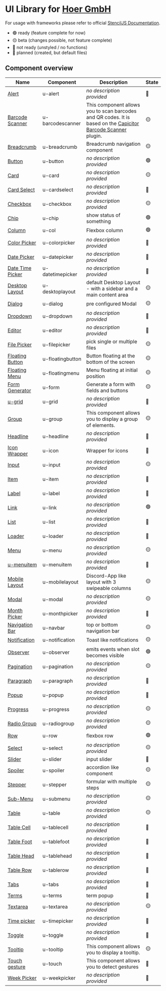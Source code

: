 # UI Library for [Hoer GmbH](https://hoer-electronic.de/en/)

For usage with frameworks please refer to official [StencilJS Documentation](https://stenciljs.com/docs/overview).
- 🟢 ready (feature complete for now)
- 🟡 beta (changes possible, not feature complete)
- 🔴 not ready (unstyled / no functions)
- 🔵 planned (created, but default files)

## Component overview

|Name|Component|Description|State|
|---|---|---|---|
|[Alert](https://github.com/theUrbans/uniform/tree/master/src/components/u-alert)|u-alert|*no description provided*|🔵|
|[Barcode Scanner](https://github.com/theUrbans/uniform/tree/master/src/components/u-barcodescanner)|u-barcodescanner|This component allows you to scan barcodes and QR codes. It is based on the [Capicitor Barcode Scanner](https://github.com/capacitor-community/barcode-scanner) plugin.|🟡|
|[Breadcrumb](https://github.com/theUrbans/uniform/tree/master/src/components/u-breadcrumb)|u-breadcrumb|Breadcrumb navigation component|🟡|
|[Button](https://github.com/theUrbans/uniform/tree/master/src/components/u-button)|u-button|*no description provided*|🟢|
|[Card](https://github.com/theUrbans/uniform/tree/master/src/components/u-card)|u-card|*no description provided*|🟡|
|[Card Select](https://github.com/theUrbans/uniform/tree/master/src/components/u-cardselect)|u-cardselect|*no description provided*|🔵|
|[Checkbox](https://github.com/theUrbans/uniform/tree/master/src/components/u-checkbox)|u-checkbox|*no description provided*|🟡|
|[Chip](https://github.com/theUrbans/uniform/tree/master/src/components/u-chip)|u-chip|show status of something|🟢|
|[Column](https://github.com/theUrbans/uniform/tree/master/src/components/u-col)|u-col|Flexbox column|🟢|
|[Color Picker](https://github.com/theUrbans/uniform/tree/master/src/components/u-colorpicker)|u-colorpicker|*no description provided*|🔵|
|[Date Picker](https://github.com/theUrbans/uniform/tree/master/src/components/u-datepicker)|u-datepicker|*no description provided*|🔵|
|[Date Time Picker](https://github.com/theUrbans/uniform/tree/master/src/components/u-datetimepicker)|u-datetimepicker|*no description provided*|🔵|
|[Desktop Layout](https://github.com/theUrbans/uniform/tree/master/src/components/u-desktoplayout)|u-desktoplayout|default Desktop Layout - with a sidebar and a main content area|🟡|
|[Dialog](https://github.com/theUrbans/uniform/tree/master/src/components/u-dialog)|u-dialog|pre configured Modal|🟡|
|[Dropdown](https://github.com/theUrbans/uniform/tree/master/src/components/u-dropdown)|u-dropdown|*no description provided*|🔵|
|[Editor](https://github.com/theUrbans/uniform/tree/master/src/components/u-editor)|u-editor|*no description provided*|🔵|
|[File Picker](https://github.com/theUrbans/uniform/tree/master/src/components/u-filepicker)|u-filepicker|pick single or multiple files|🟡|
|[Floating Button](https://github.com/theUrbans/uniform/tree/master/src/components/u-floatingbutton)|u-floatingbutton|Button floating at the bottom of the screen|🟡|
|[Floating Menu](https://github.com/theUrbans/uniform/tree/master/src/components/u-floatingmenu)|u-floatingmenu|Menu floating at initial position|🟡|
|[Form Generator](https://github.com/theUrbans/uniform/tree/master/src/components/u-form)|u-form|Generate a form with fields and buttons|🟡|
|[u-grid](https://github.com/theUrbans/uniform/tree/master/src/components/u-grid)|u-grid|*no description provided*|🔵|
|[Group](https://github.com/theUrbans/uniform/tree/master/src/components/u-group)|u-group|This component allows you to display a group of elements.|🟡|
|[Headline](https://github.com/theUrbans/uniform/tree/master/src/components/u-headline)|u-headline|*no description provided*|🔵|
|[Icon Wrapper](https://github.com/theUrbans/uniform/tree/master/src/components/u-icon)|u-icon|Wrapper for icons|🔵|
|[Input](https://github.com/theUrbans/uniform/tree/master/src/components/u-input)|u-input|*no description provided*|🟡|
|[Item](https://github.com/theUrbans/uniform/tree/master/src/components/u-item)|u-item|*no description provided*|🔵|
|[Label](https://github.com/theUrbans/uniform/tree/master/src/components/u-label)|u-label|*no description provided*|🔵|
|[Link](https://github.com/theUrbans/uniform/tree/master/src/components/u-link)|u-link|*no description provided*|🟢|
|[List](https://github.com/theUrbans/uniform/tree/master/src/components/u-list)|u-list|*no description provided*|🔵|
|[Loader](https://github.com/theUrbans/uniform/tree/master/src/components/u-loader)|u-loader|*no description provided*|🔵|
|[Menu](https://github.com/theUrbans/uniform/tree/master/src/components/u-menu)|u-menu|*no description provided*|🟡|
|[u-menuitem](https://github.com/theUrbans/uniform/tree/master/src/components/u-menuitem)|u-menuitem|*no description provided*|🔵|
|[Mobile Layout](https://github.com/theUrbans/uniform/tree/master/src/components/u-mobilelayout)|u-mobilelayout|Discord-App like layout with 3 swipeable columns|🟡|
|[Modal](https://github.com/theUrbans/uniform/tree/master/src/components/u-modal)|u-modal|*no description provided*|🟡|
|[Month Picker](https://github.com/theUrbans/uniform/tree/master/src/components/u-monthpicker)|u-monthpicker|*no description provided*|🔵|
|[Navigation Bar](https://github.com/theUrbans/uniform/tree/master/src/components/u-navbar)|u-navbar|top or bottom navigation bar|🟡|
|[Notification](https://github.com/theUrbans/uniform/tree/master/src/components/u-notification)|u-notification|Toast like notifications|🟡|
|[Observer](https://github.com/theUrbans/uniform/tree/master/src/components/u-observer)|u-observer|emits events when slot becomes visible|🟢|
|[Pagination](https://github.com/theUrbans/uniform/tree/master/src/components/u-pagination)|u-pagination|*no description provided*|🟡|
|[Paragraph](https://github.com/theUrbans/uniform/tree/master/src/components/u-paragraph)|u-paragraph|*no description provided*|🔵|
|[Popup](https://github.com/theUrbans/uniform/tree/master/src/components/u-popup)|u-popup|*no description provided*|🔵|
|[Progress](https://github.com/theUrbans/uniform/tree/master/src/components/u-progress)|u-progress|*no description provided*|🟡|
|[Radio Group](https://github.com/theUrbans/uniform/tree/master/src/components/u-radiogroup)|u-radiogroup|*no description provided*|🟡|
|[Row](https://github.com/theUrbans/uniform/tree/master/src/components/u-row)|u-row|flexbox row|🟢|
|[Select](https://github.com/theUrbans/uniform/tree/master/src/components/u-select)|u-select|*no description provided*|🟡|
|[Slider](https://github.com/theUrbans/uniform/tree/master/src/components/u-slider)|u-slider|input slider|🔵|
|[Spoiler](https://github.com/theUrbans/uniform/tree/master/src/components/u-spoiler)|u-spoiler|accordion like component|🟡|
|[Stepper](https://github.com/theUrbans/uniform/tree/master/src/components/u-stepper)|u-stepper|formular with multiple steps|🟡|
|[Sub-Menu](https://github.com/theUrbans/uniform/tree/master/src/components/u-submenu)|u-submenu|*no description provided*|🟡|
|[Table](https://github.com/theUrbans/uniform/tree/master/src/components/u-table)|u-table|*no description provided*|🟡|
|[Table Cell](https://github.com/theUrbans/uniform/tree/master/src/components/u-tablecell)|u-tablecell|*no description provided*|🔴|
|[Table Foot](https://github.com/theUrbans/uniform/tree/master/src/components/u-tablefoot)|u-tablefoot|*no description provided*|🔵|
|[Table Head](https://github.com/theUrbans/uniform/tree/master/src/components/u-tablehead)|u-tablehead|*no description provided*|🔵|
|[Table Row](https://github.com/theUrbans/uniform/tree/master/src/components/u-tablerow)|u-tablerow|*no description provided*|🔵|
|[Tabs](https://github.com/theUrbans/uniform/tree/master/src/components/u-tabs)|u-tabs|*no description provided*|🔵|
|[Terms](https://github.com/theUrbans/uniform/tree/master/src/components/u-terms)|u-terms|term popup|🔵|
|[Textarea](https://github.com/theUrbans/uniform/tree/master/src/components/u-textarea)|u-textarea|*no description provided*|🟡|
|[Time picker](https://github.com/theUrbans/uniform/tree/master/src/components/u-timepicker)|u-timepicker|*no description provided*|🔵|
|[Toggle](https://github.com/theUrbans/uniform/tree/master/src/components/u-toggle)|u-toggle|*no description provided*|🔵|
|[Tooltip](https://github.com/theUrbans/uniform/tree/master/src/components/u-tooltip)|u-tooltip|This component allows you to display a tooltip.|🟡|
|[Touch gesture](https://github.com/theUrbans/uniform/tree/master/src/components/u-touch)|u-touch|This component allows you to detect gestures|🔵|
|[Week Picker](https://github.com/theUrbans/uniform/tree/master/src/components/u-weekpicker)|u-weekpicker|*no description provided*|🔵|